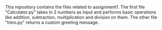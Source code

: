This repository contains the files related to assignment1. The first file "Calculator.py" takes in 2 numbers as input and performs basic operations like addition, subtraction, multiplication and division on them.
The other file "Intro.py" returns a custom greeting message. 
